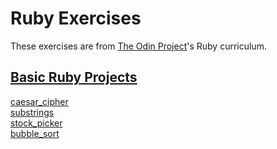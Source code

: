 # Ruby Exercises

These exercises are from [The Odin Project](https://www.theodinproject.com/courses/ruby-programming)'s Ruby curriculum.

## [Basic Ruby Projects](https://www.theodinproject.com/paths/full-stack-ruby-on-rails/courses/ruby#basic-ruby-projects)

[caesar_cipher](https://www.theodinproject.com/paths/full-stack-ruby-on-rails/courses/ruby/lessons/caesar-cipher)\
[substrings](https://www.theodinproject.com/paths/full-stack-ruby-on-rails/courses/ruby/lessons/sub-strings)\
[stock_picker](https://www.theodinproject.com/paths/full-stack-ruby-on-rails/courses/ruby/lessons/stock-picker)\
[bubble_sort](https://www.theodinproject.com/paths/full-stack-ruby-on-rails/courses/ruby/lessons/bubble-sort)
